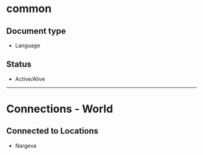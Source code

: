 # common

## Document type

 - Language

## Status

 - Active/Alive

---

# Connections - World

## Connected to Locations

 - Nargeva
